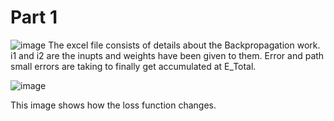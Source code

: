 # Part 1
![image](https://github.com/satejpanditrao/S6/assets/20858724/f9262fb6-2fa1-4e09-a17a-4214ab22d552)
The excel file consists of details about the Backpropagation work.
i1 and i2 are the inupts and weights have been given to them. Error and path small errors are taking to finally get accumulated at E_Total.

![image](https://github.com/satejpanditrao/S6/assets/20858724/9a2cf2b8-dd23-43a7-8994-f93dd025a0f7) 


This image shows how the loss function changes.


